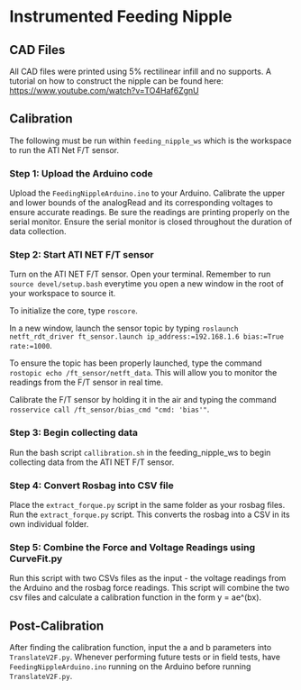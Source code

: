 # Instrumented Feeding Nipple

## CAD Files
All CAD files were printed using 5% rectilinear infill and no supports. A tutorial on how to construct the nipple can be found here: https://www.youtube.com/watch?v=TO4Haf6ZgnU

## Calibration 
The following must be run within `feeding_nipple_ws` which is the workspace to run the ATI Net F/T sensor.

### Step 1: Upload the Arduino code
Upload the `FeedingNippleArduino.ino` to your Arduino. Calibrate the upper and lower bounds of the analogRead and its corresponding voltages to ensure accurate readings. Be sure the readings are printing properly on the serial monitor. Ensure the serial monitor is closed throughout the duration of data collection.

### Step 2: Start ATI NET F/T sensor
Turn on the ATI NET F/T sensor. Open your terminal. Remember to run `source devel/setup.bash` everytime you open a new window in the root of your workspace to source it.

To initialize the core, type `roscore`.

In a new window, launch the sensor topic by typing `roslaunch netft_rdt_driver ft_sensor.launch ip_address:=192.168.1.6 bias:=True rate:=1000`.

To ensure the topic has been properly launched, type the command `rostopic echo /ft_sensor/netft_data`. This will allow you to monitor the readings from the F/T sensor in real time.

Calibrate the F/T sensor by holding it in the air and typing the command `rosservice call /ft_sensor/bias_cmd "cmd: 'bias'"`.


### Step 3: Begin collecting data
Run the bash script `callibration.sh` in the feeding_nipple_ws to begin collecting data from the ATI NET F/T sensor.

### Step 4: Convert Rosbag into CSV file
Place the `extract_forque.py` script in the same folder as your rosbag files. Run the `extract_forque.py` script. This converts the rosbag into a CSV in its own individual folder.

### Step 5: Combine the Force and Voltage Readings using CurveFit.py
Run this script with two CSVs files as the input - the voltage readings from the Arduino and the rosbag force readings. This script will combine the two csv files and calculate a calibration function in the form y = ae^(bx).


## Post-Calibration 
After finding the calibration function, input the a and b parameters into `TranslateV2F.py`. Whenever performing future tests or in field tests, have `FeedingNippleArduino.ino` running on the Arduino before running `TranslateV2F.py`.
